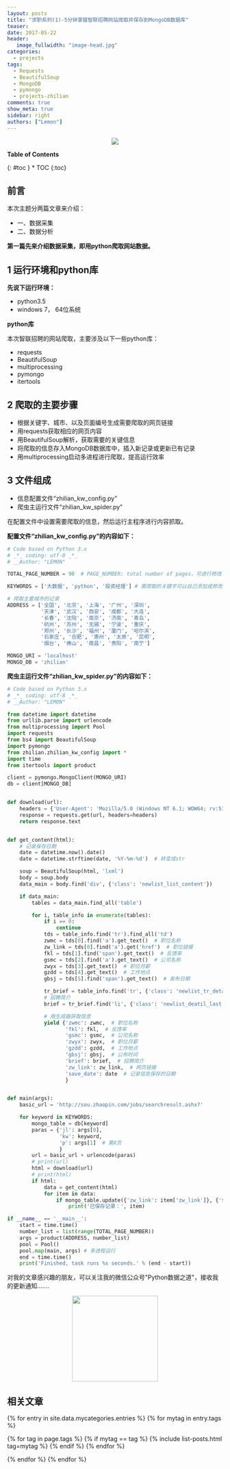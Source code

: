 ```yaml
---
layout: posts
title: "求职系列(1)-5分钟掌握智联招聘网站爬取并保存到MongoDB数据库"
teaser:
date: 2017-05-22
header:
   image_fullwidth: "image-head.jpg"
categories:
  - projects
tags:
  - Requests
  - BeautifulSoup
  - MongoDB
  - pymongo
  - projects-zhilian
comments: true
show_meta: true
sidebar: right
authors: ["Lemon"]
---
```


<div align="center"><img src="/images/projects/zhilian/projects-zhilian-01.jpg"></div>

**Table of Contents**

<div class="panel radius" markdown="1">
{: #toc }
*  TOC
{:toc}
</div>

## 前言
本次主题分两篇文章来介绍：
* 一、数据采集
* 二、数据分析

**第一篇先来介绍数据采集，即用python爬取网站数据。**
## 1 运行环境和python库
**先说下运行环境：**
* python3.5
* windows 7， 64位系统

**python库**

本次智联招聘的网站爬取，主要涉及以下一些python库：
* requests
* BeautifulSoup
* multiprocessing
* pymongo
* itertools

## 2 爬取的主要步骤
* 根据关键字、城市、以及页面编号生成需要爬取的网页链接
* 用requests获取相应的网页内容
* 用BeautifulSoup解析，获取需要的关键信息
* 将爬取的信息存入MongoDB数据库中，插入新记录或更新已有记录
* 用multiprocessing启动多进程进行爬取，提高运行效率


## 3 文件组成
* 信息配置文件“zhilian_kw_config.py”
* 爬虫主运行文件“zhilian_kw_spider.py”

在配置文件中设置需要爬取的信息，然后运行主程序进行内容抓取。

**配置文件“zhilian_kw_config.py”的内容如下：**

```python
# Code based on Python 3.x
# _*_ coding: utf-8 _*_
# __Author: "LEMON"

TOTAL_PAGE_NUMBER = 90  # PAGE_NUMBER: total number of pages，可进行修改

KEYWORDS = ['大数据', 'python', '投资经理'] # 需爬取的关键字可以自己添加或修改

# 爬取主要城市的记录
ADDRESS = ['全国', '北京', '上海', '广州', '深圳',
           '天津', '武汉', '西安', '成都', '大连',
           '长春', '沈阳', '南京', '济南', '青岛',
           '杭州', '苏州', '无锡', '宁波', '重庆',
           '郑州', '长沙', '福州', '厦门', '哈尔滨',
           '石家庄', '合肥', '惠州', '太原', '昆明',
           '烟台', '佛山', '南昌', '贵阳', '南宁']

MONGO_URI = 'localhost'
MONGO_DB = 'zhilian'

```

**爬虫主运行文件“zhilian_kw_spider.py”的内容如下：**

```python
# Code based on Python 3.x
# _*_ coding: utf-8 _*_
# __Author: "LEMON"

from datetime import datetime
from urllib.parse import urlencode
from multiprocessing import Pool
import requests
from bs4 import BeautifulSoup
import pymongo
from zhilian.zhilian_kw_config import *
import time
from itertools import product

client = pymongo.MongoClient(MONGO_URI)
db = client[MONGO_DB]


def download(url):
    headers = {'User-Agent': 'Mozilla/5.0 (Windows NT 6.1; WOW64; rv:51.0) Gecko/20100101 Firefox/51.0'}
    response = requests.get(url, headers=headers)
    return response.text


def get_content(html):
    # 记录保存日期
    date = datetime.now().date()
    date = datetime.strftime(date, '%Y-%m-%d')  # 转变成str

    soup = BeautifulSoup(html, 'lxml')
    body = soup.body
    data_main = body.find('div', {'class': 'newlist_list_content'})

    if data_main:
        tables = data_main.find_all('table')

        for i, table_info in enumerate(tables):
            if i == 0:
                continue
            tds = table_info.find('tr').find_all('td')
            zwmc = tds[0].find('a').get_text()  # 职位名称
            zw_link = tds[0].find('a').get('href')  # 职位链接
            fkl = tds[1].find('span').get_text()  # 反馈率
            gsmc = tds[2].find('a').get_text()  # 公司名称
            zwyx = tds[3].get_text()  # 职位月薪
            gzdd = tds[4].get_text()  # 工作地点
            gbsj = tds[5].find('span').get_text()  # 发布日期

            tr_brief = table_info.find('tr', {'class': 'newlist_tr_detail'})
            # 招聘简介
            brief = tr_brief.find('li', {'class': 'newlist_deatil_last'}).get_text()

            # 用生成器获取信息
            yield {'zwmc': zwmc,  # 职位名称
                   'fkl': fkl,  # 反馈率
                   'gsmc': gsmc,  # 公司名称
                   'zwyx': zwyx,  # 职位月薪
                   'gzdd': gzdd,  # 工作地点
                   'gbsj': gbsj,  # 公布时间
                   'brief': brief,  # 招聘简介
                   'zw_link': zw_link,  # 网页链接
                   'save_date': date  # 记录信息保存的日期
                   }


def main(args):
    basic_url = 'http://sou.zhaopin.com/jobs/searchresult.ashx?'

    for keyword in KEYWORDS:
        mongo_table = db[keyword]
        paras = {'jl': args[0],
                 'kw': keyword,
                 'p': args[1]  # 第X页
                 }
        url = basic_url + urlencode(paras)
        # print(url)
        html = download(url)
        # print(html)
        if html:
            data = get_content(html)
            for item in data:
                if mongo_table.update({'zw_link': item['zw_link']}, {'$set': item}, True):
                    print('已保存记录：', item)

if __name__ == '__main__':
    start = time.time()
    number_list = list(range(TOTAL_PAGE_NUMBER))
    args = product(ADDRESS, number_list)
    pool = Pool()
    pool.map(main, args) # 多进程运行
    end = time.time()
    print('Finished, task runs %s seconds.' % (end - start))


```



对我的文章感兴趣的朋友，可以关注我的微信公众号"Python数据之道"，接收我的更新通知.......

<div align="center"><img src="/images/qrcode.jpg" width="200"/></div>

## 相关文章


{% for entry in site.data.mycategories.entries %}
{% for mytag in entry.tags %}

{% for tag in page.tags %}
{% if mytag == tag %}
{% include list-posts.html tag=mytag %}
{% endif %}
{% endfor %}

{% endfor %}
{% endfor %}
